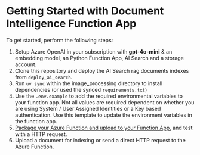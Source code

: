 # Getting Started with Document Intelligence Function App

To get started, perform the following steps:

1. Setup Azure OpenAI in your subscription with **gpt-4o-mini** & an embedding model, an Python Function App, AI Search and a storage account.
2. Clone this repository and deploy the AI Search rag documents indexes from `deploy_ai_search`.
3. Run `uv sync` within the image_processing directory to install dependencies (or used the synced `requirements.txt`)
4. Use the `.env.example` to add the required environmental variables to your function app. Not all values are required dependent on whether you are using System / User Assigned Identities or a Key based authentication. Use this template to update the environment variables in the function app.
5. [Package your Azure Function and upload to your Function App.](https://learn.microsoft.com/en-us/azure/azure-functions/functions-deployment-technologies?tabs=windows) and test with a HTTP request.
6. Upload a document for indexing or send a direct HTTP request to the Azure Function.
